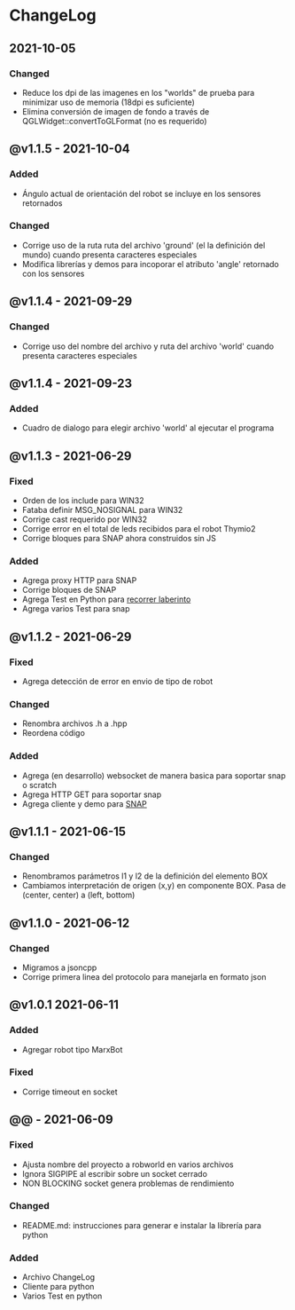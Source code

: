 # ChangeLog

## 2021-10-05

### Changed
- Reduce los dpi de las imagenes en los "worlds" de prueba para minimizar uso de memoria (18dpi es suficiente)
- Elimina conversión de imagen de fondo a través de QGLWidget::convertToGLFormat (no es requerido)


## @v1.1.5 - 2021-10-04

### Added
- Ángulo actual de orientación del robot se incluye en los sensores retornados

### Changed
- Corrige uso de la ruta ruta del archivo 'ground' (el la definición del mundo) cuando presenta caracteres especiales
- Modifica librerías y demos para incoporar el atributo 'angle' retornado con los sensores


## @v1.1.4 - 2021-09-29

### Changed
- Corrige uso del nombre del archivo y ruta del archivo 'world' cuando presenta caracteres especiales


## @v1.1.4 - 2021-09-23

### Added
- Cuadro de dialogo para elegir archivo 'world' al ejecutar el programa


## @v1.1.3 - 2021-06-29

### Fixed
- Orden de los include para WIN32
- Fataba definir MSG_NOSIGNAL para WIN32
- Corrige cast requerido por WIN32
- Corrige error en el total de leds recibidos para el robot Thymio2
- Corrige bloques para SNAP ahora construidos sin JS

### Added
- Agrega proxy HTTP para SNAP
- Corrige bloques de SNAP
- Agrega Test en Python para [recorrer laberinto](https://stackoverflow.com/questions/66942322/wall-follower-algorithm-in-prolog)
- Agrega varios Test para snap


## @v1.1.2 - 2021-06-29

### Fixed
- Agrega detección de error en envio de tipo de robot

### Changed
- Renombra archivos .h a .hpp
- Reordena código

### Added
- Agrega (en desarrollo) websocket de manera basica para soportar snap o scratch
- Agrega HTTP GET para soportar snap
- Agrega cliente y demo para [SNAP](https://snap.berkeley.edu/)


## @v1.1.1 - 2021-06-15

### Changed
- Renombramos parámetros l1 y l2 de la definición del elemento BOX
- Cambiamos interpretación de origen (x,y) en componente BOX. Pasa de (center, center) a (left, bottom)


## @v1.1.0 - 2021-06-12

### Changed
- Migramos a jsoncpp
- Corrige primera linea del protocolo para manejarla en formato json


## @v1.0.1 2021-06-11

### Added
- Agregar robot tipo MarxBot

### Fixed
- Corrige timeout en socket


## @@ - 2021-06-09

### Fixed
- Ajusta nombre del proyecto a robworld en varios archivos
- Ignora SIGPIPE al escribir sobre un socket cerrado
- NON BLOCKING socket genera problemas de rendimiento

### Changed
- README.md: instrucciones para generar e instalar la librería para python

### Added
- Archivo ChangeLog
- Cliente para python
- Varios Test en python

